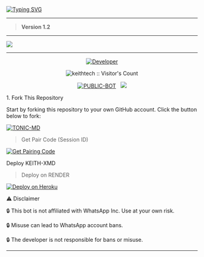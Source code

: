   <a href="https://git.io/typing-svg"><img src="https://readme-typing-svg.demolab.com?font=Black+Ops+One&size=100&pause=1000&color=FF0000&center=true&width=1000&height=200&lines=KEITH-XMD-V1.2" alt="Typing SVG" /></a>
  </p>
  
---   

> **Version 1.2**

---

<a><img src='https://files.catbox.moe/1c9hsb.png'/></a>

---

<p align="center">
  <a href="https://github.com/Kayboy15"><img title="Developer" src="https://img.shields.io/badge/Author-Keith%20tech-FF7604.svg?style=big-square&logo=github" /></a>
</p>

 <p align="center"><img src="https://profile-counter.glitch.me/{KEITH-XMD}/count.svg" alt="keithtech :: Visitor's Count" old_src="https://profile-counter.glitch.me/{keithtech}/count.svg" /></p>


<p align="center">
<a href="https://github.com/Kayboy15/KEITH-XMD"><img title="PUBLIC-BOT" src="https://img.shields.io/static/v1?label=Language&message=English&style=square&color=darkpink"></a> &nbsp;
  <img src="https://komarev.com/ghpvc/?username=KEITH-XMD&label=VIEWS&style=square&color=blue" />
</p>
</p> 

<p 

### 1. Fork This Repository

Start by forking this repository to your own GitHub account. Click the button below to fork:

  <a href="https://github.com/Kayboy15/KEITH-XMD/fork"><img title="TONIC-MD" src="https://img.shields.io/badge/FORK-KEITH-h?color=green&style=for-the-badge&logo=stackshare"></a>

> Get Pair Code (Session ID)



<p align="left">  
<a href='https://keithtech-pair.vercel.app/'target="_blank"><img alt='Get Pairing Code' src='https://img.shields.io/badge/Get%20Pairing%20Code-B700FB?style=for-the-badge&logo=codefactor&logoColor=white'/></a> 


  Deploy KEITH-XMD 

> Deploy on RENDER



<p align="left">  
<a href='https://dashboard.render.com/new?template=https://github.com/Kayboy15//tree/main' target="_blank"><img alt='Deploy on Heroku' src='https://img.shields.io/badge/Deploy%20on-Render-black?style=for-the-badge&logo=render&logoColor=white'/></a>  
</p>


⚠️ Disclaimer

🔒 This bot is not affiliated with WhatsApp Inc. Use at your own risk.

🔒 Misuse can lead to WhatsApp account bans.

🔒 The developer is not responsible for bans or misuse.


---

